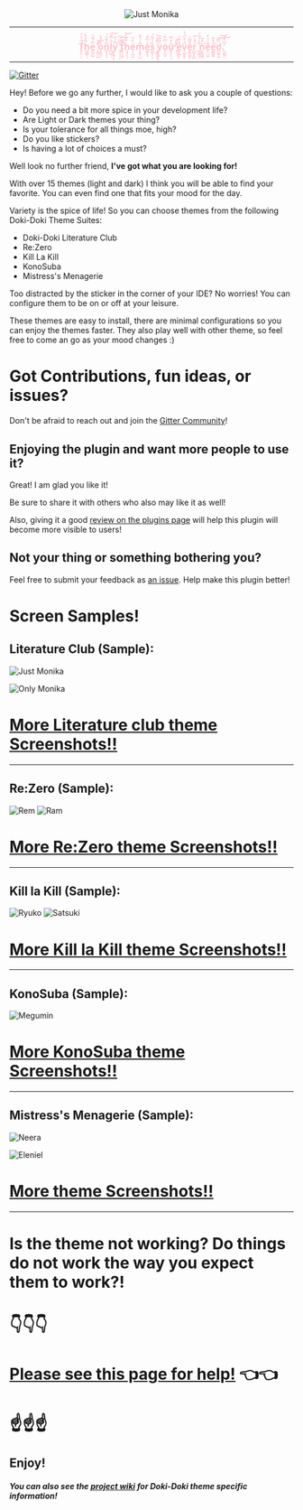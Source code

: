 <div align="center">
    <img src="https://raw.githubusercontent.com/Unthrottled/jetbrains-theme/master/assets/logo.png" alt="Just Monika"></img>
</div>

---
<div align="center">
    <h3 style="color: pink;">Ṱ͙̠͔́̈́͐̇h̳̳̗̘͂̇́̊e̮̰̼̮̿́̋͗ ̝͇͎̱̊̚̕͝o͙͈̼̜̓̀̉̀n͚̩̣̣̅̍̐̈́l̻̺̩̠͋̑̎͠y̧̱̘͕̿͐̎͘ ̧͎̹̙̓̅̈́͆t̢͔̩̮́̐̕͠h̨͓͔͉̿́͑͝é̹̙̤̮̀̍̈m̙̥̙̺̋̾͑̊e̳̗̖̩̽͐͆͒s͖̰͎̏̍̓̈́ͅ ͎̻͔͍͗͒̾̀y̢̻̜͎̾̄͒̋o̗̝̮̞͛̿̏͐ǔ̥̜̹̘̓̿̕ ̢̛̫͕͔̎̂́ẻ̲̜̰͙̍̌͑v̜̻̗̥̈́̓̈́̔e̡͚͇̫̎̆̋͑r̺̮͓̳̍̊͗̋ ̻̻̣̹͋͑́̈́ǹ̨̲͚͇̒̆͘e̗͉̫̱͂͑͗̓e̳̬̬͈̓̊̂͘d̪̻̞̮̈͂͠͝.͍͇͍̫̒͆̓͝</h3>
</div>

---
[![Gitter](https://badges.gitter.im/doki-theme-jetbrains/community.svg)](https://gitter.im/doki-theme-jetbrains/community?utm_source=badge&utm_medium=badge&utm_campaign=pr-badge)

Hey! Before we go any further, I would like to ask you a couple of questions:

-  Do you need a bit more spice in your development life?
-  Are Light or Dark themes your thing?
-  Is your tolerance for all things moe, high?
-  Do you like stickers?
-  Is having a lot of choices a must?

Well look no further friend, **I've got what you are looking for!**

With over 15 themes (light and dark) I think you will be able to find your favorite.
You can even find one that fits your mood for the day.

Variety is the spice of life! So you can choose themes from the following Doki-Doki Theme Suites:

- Doki-Doki Literature Club
- Re:Zero
- Kill La Kill
- KonoSuba
- Mistress's Menagerie

Too distracted by the sticker in the corner of your IDE?
No worries! You can configure them to be on or off at your leisure.

These themes are easy to install, there are minimal configurations so you can enjoy the themes faster.
They also play well with other theme, so feel free to come an go as your mood changes :)

# Got Contributions, fun ideas, or issues?

Don't be afraid to reach out and join the [Gitter Community](https://gitter.im/doki-theme-jetbrains/community?utm_source=share-link&utm_medium=link&utm_campaign=share-link)!

## Enjoying the plugin and want more people to use it?

Great! I am glad you like it!

Be sure to share it with others who also may like it as well!

Also, giving it a good [review on the plugins page](https://plugins.jetbrains.com/plugin/10804-doki-doki-literature-club-theme) will help this plugin will become more visible to users!

## Not your thing or something bothering you?

Feel free to submit your feedback as [an issue](https://github.com/Unthrottled/ddlc-jetbrains-theme/issues/new).
Help make this plugin better! 

# Screen Samples!

## Literature Club (Sample):

![Just Monika](assets/screenshots/just_monika_code.png)

![Only Monika](assets/screenshots/only_monika_code.png)

# [More Literature club theme Screenshots!!](theme_album.md)

---
## Re:Zero (Sample):

![Rem](assets/screenshots/reZero/rem_code.png)
![Ram](assets/screenshots/reZero/ram_code.png)


# [More Re:Zero theme Screenshots!!](r0_album.md)

---
## Kill la Kill (Sample):

![Ryuko](assets/screenshots/killLaKill/ryuko_code.png)
![Satsuki](assets/screenshots/killLaKill/satsuki_code.png)


# [More Kill la Kill theme Screenshots!!](klk_album.md)

---
## KonoSuba (Sample):

![Megumin](assets/screenshots/konoSuba/megumin_code.png)

# [More KonoSuba theme Screenshots!!](ks_album.md)

---

## Mistress's Menagerie (Sample):

![Neera](assets/screenshots/anthro/neera.png)

![Eleniel](assets/screenshots/anthro/eleniel.png)

# [More theme Screenshots!!](menagerie_album.md)

---
# Is the theme not working? Do things do not work the way you expect them to work?!

# 👇👇👇
# [Please see this page for help!](https://github.com/Unthrottled/ddlc-jetbrains-theme/wiki/Trouble-Shooting!) 👈👈
# ☝️☝️☝️

Enjoy!
---
##### You can also see the [project wiki](https://github.com/Unthrottled/ddlc-jetbrains-theme/wiki) for Doki-Doki theme specific information!
